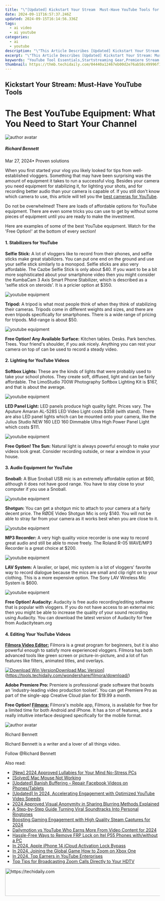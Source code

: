 ```yaml
---
title: "\"[Updated] Kickstart Your Stream  Must-Have YouTube Tools for 2024\""
date: 2024-09-11T16:57:37.246Z
updated: 2024-09-15T16:14:56.336Z
tags:
  - ai video
  - ai youtube
categories:
  - ai
  - youtube
description: "\"This Article Describes [Updated] Kickstart Your Stream: Must-Have YouTube Tools for 2024\""
excerpt: "\"This Article Describes [Updated] Kickstart Your Stream: Must-Have YouTube Tools for 2024\""
keywords: "YouTube Tool Essentials,Startstreaming Gear,Premiere Stream Setup,Video Production Basics,Content Creation Hacks,Channel Optimization Guide,Stream Efficiency Tools"
thumbnail: https://thmb.techidaily.com/04440a12467eb00d2e76ab58c49996f10e544f909e1d6b3abfc42368ffd69851.jpg
---
```


## Kickstart Your Stream: Must-Have YouTube Tools

# The Best YouTube Equipment: What You Need to Start Your Channel

![author avatar](https://images.wondershare.com/filmora/article-images/richard-bennett.jpg)

##### Richard Bennett

 Mar 27, 2024• Proven solutions

When you first started your vlog you likely looked for tips from well-established vloggers. Something that may have been surprising was the amount of equipment it takes to run a successful vlog. Besides your camera you need equipment for stabilizing it, for lighting your shots, and for recording better audio than your camera is capable of. If you still don't know which camera to use, this article will tell you the [best cameras for YouTube](https://tools.techidaily.com/wondershare/filmora/download/).

Do not be overwhelmed! There are loads of affordable options for YouTube equipment. There are even some tricks you can use to get by without some pieces of equipment until you are ready to make the investment.

Here are examples of some of the best YouTube equipment. Watch for the 'Free Option!' at the bottom of every section!

#### 1\. Stabilizers for YouTube

**Selfie Stick:** A lot of vloggers like to record from their phones, and selfie sticks make great stabilizers. You can put one end on the ground and use your selfie stick similarly to a monopod. Selfie sticks are also very affordable. The Cazbe Selfie Stick is only about $40\. If you want to be a bit more sophisticated about your smartphone video then you might consider the KumbaCam 3 Axis Smart Phone Stabilizer, which is described as a 'selfie stick on steroids'. It is a pricier option at $350.

![youtube equipment](https://images.wondershare.com/filmora/article-images/youtube-equipment01.jpg)

**Tripod:** A tripod is what most people think of when they think of stabilizing their cameras. Tripods come in different weights and sizes, and there are even tripods specifically for smartphones. There is a wide range of pricing for tripods. Mid-range is about $50.

![youtube equipment](https://images.wondershare.com/filmora/article-images/youtube-equipment02.JPG)

**Free Option! Any Available Surface:** Kitchen tables. Desks. Park benches. Trees. Your friend's shoulder, if you ask nicely. Anything you can rest your camera on top of can be used to record a steady video.

#### 2\. Lighting for YouTube Videos

**Softbox Lights:** These are the kinds of lights that were probably used to take your school photos. They create soft, diffused, light and can be fairly affordable. The LimoStudio 700W Photography Softbox Lighting Kit is $167, and that is about the average.

![youtube equipment](https://images.wondershare.com/filmora/article-images/youtube-equipment03.jpg)

**LED Panel Light:** LED panels produce high quality light. Prices vary. The Aputure Amaran AL-528S LED Video Light costs $358 (with stand). There are also LED panel lights which can be mounted onto your camera, like the Julius Studio NEW 160 LED 160 Dimmable Ultra High Power Panel Light which costs $111.

![youtube equipment](https://images.wondershare.com/filmora/article-images/youtube-equipment04.jpg)

**Free Option! The Sun:** Natural light is always powerful enough to make your videos look great. Consider recording outside, or near a window in your house.

#### 3\. Audio Equipment for YouTube

**Snoball:** A Blue Snoball USB mic is an extremely affordable option at $60, although it does not have good range. You have to stay close to your computer if you use a Snoball.

![youtube equipment](https://images.wondershare.com/filmora/article-images/youtube-equipment05.JPG)

**Shotgun:** You can get a shotgun mic to attach to your camera at a fairly decent price. The RØDE Video Shotgun Mic is only $140\. You will not be able to stray far from your camera as it works best when you are close to it.

![youtube equipment](https://images.wondershare.com/filmora/article-images/youtube-equipment06.JPG)

**MP3 Recorder:** A very high quality voice recorder is one way to record great audio and still be able to move freely. The Roland R-05 WAVE/MP3 Recorder is a great choice at $200.

![youtube equipment](https://images.wondershare.com/filmora/article-images/youtube-equipment07.jpg)

 **LAV System:** A lavalier, or lapel, mic system is a lot of vloggers' favorite way to record dialogue because the mics are small and clip right on to your clothing. This is a more expensive option. The Sony LAV Wireless Mic System is $600.

![youtube equipment](https://images.wondershare.com/filmora/article-images/youtube-equipment08.JPG)

 **Free Option! Audacity:**  Audacity is free audio recording/editing software that is popular with vloggers. If you do not have access to an external mic then you might be able to increase the quality of your sound recording using Audacity. You can download the latest version of Audacity for free from Audacityteam.org

#### 4\. Editing Your YouTube Videos

**[Filmora Video Editor:](https://tools.techidaily.com/wondershare/filmora/download/)** Filmora is a great program for beginners, but it is also powerful enough to satisfy more experienced vloggers. Filmora has both advanced tools like green screen or picture-in-picture, and a lot of fun features like filters, animated titles, and overlays.

[![Download Win Version](https://images.wondershare.com/filmora/guide/download-btn-win.jpg)](https://tools.techidaily.com/wondershare/filmora/download/)[Download Mac Version](https://images.wondershare.com/filmora/guide/download-btn-mac.jpg)](https://tools.techidaily.com/wondershare/filmora/download/)

**Adobe Premiere Pro:** Premiere is professional grade software that boasts an 'industry-leading video production toolset'. You can get Premiere Pro as part of the single-app Creative Cloud plan for $19.99 a month.

**Free Option! [Filmora:](https://tools.techidaily.com/wondershare/filmora/download/)** Filmora's mobile app, Filmora, is available for free for a limited time for both Android and iPhone. It has a ton of features, and a really intuitive interface designed specifically for the mobile format.

![author avatar](https://images.wondershare.com/filmora/article-images/richard-bennett.jpg)

Richard Bennett

Richard Bennett is a writer and a lover of all things video.

Follow @Richard Bennett

<ins class="adsbygoogle"
     style="display:block"
     data-ad-format="autorelaxed"
     data-ad-client="ca-pub-7571918770474297"
     data-ad-slot="1223367746"></ins>

<ins class="adsbygoogle"
     style="display:block"
     data-ad-client="ca-pub-7571918770474297"
     data-ad-slot="8358498916"
     data-ad-format="auto"
     data-full-width-responsive="true"></ins>

<span class="atpl-alsoreadstyle">Also read:</span>
<div><ul>
<li><a href="https://screen-mirroring-recording.techidaily.com/new-2024-approved-lullabies-for-your-mind-no-stress-pcs/"><u>[New] 2024 Approved Lullabies for Your Mind No-Stress PCs</u></a></li>
<li><a href="https://common-error.techidaily.com/solved-mac-mouse-not-working/"><u>[Solved] Mac Mouse Not Working</u></a></li>
<li><a href="https://facebook-video-content.techidaily.com/updated-banish-buffering-repair-facebook-videos-on-phonestablets/"><u>[Updated] Banish Buffering – Repair Facebook Videos on Phones/Tablets</u></a></li>
<li><a href="https://youtube-webster.techidaily.com/ed-in-2024-accelerating-engagement-with-optimized-youtube-video-speeds/"><u>[Updated] In 2024, Accelerating Engagement with Optimized YouTube Video Speeds</u></a></li>
<li><a href="https://youtube-webster.techidaily.com/approved-visual-anonymity-in-sharing-blurring-methods-explained/"><u>2024 Approved Visual Anonymity in Sharing Blurring Methods Explained</u></a></li>
<li><a href="https://extra-resources.techidaily.com/a-step-by-step-guide-turning-viral-soundtracks-into-personal-ringtones/"><u>A Step-by-Step Guide Turning Viral Soundtracks Into Personal Ringtones</u></a></li>
<li><a href="https://screen-activity-recording.techidaily.com/boosting-gaming-engagement-with-high-quality-steam-captures-for-2024/"><u>Boosting Gaming Engagement with High Quality Steam Captures for 2024</u></a></li>
<li><a href="https://youtube-webster.techidaily.com/motion-vs-youtube-who-earns-more-from-video-content-for-2024/"><u>Dailymotion vs YouTube Who Earns More From Video Content for 2024</u></a></li>
<li><a href="https://bypass-frp.techidaily.com/hassle-free-ways-to-remove-frp-lock-on-itel-p55-phones-withwithout-a-pc-by-drfone-android/"><u>Hassle-Free Ways to Remove FRP Lock on Itel P55 Phones with/without a PC</u></a></li>
<li><a href="https://activate-lock.techidaily.com/in-2024-apple-iphone-14-icloud-activation-lock-bypass-by-drfone-ios/"><u>In 2024, Apple iPhone 14 iCloud Activation Lock Bypass</u></a></li>
<li><a href="https://extra-approaches.techidaily.com/in-2024-joining-the-global-game-how-to-zoom-on-xbox-one/"><u>In 2024, Joining the Global Game How to Zoom on Xbox One</u></a></li>
<li><a href="https://youtube-webster.techidaily.com/24-top-earners-in-youtube-enterprises/"><u>In 2024, Top Earners in YouTube Enterprises</u></a></li>
<li><a href="https://techno-recovery.techidaily.com/top-tips-for-broadcasting-zoom-calls-directly-to-your-hdtv/"><u>Top Tips for Broadcasting Zoom Calls Directly to Your HDTV</u></a></li>
</ul></div>

<!-- affiliate ads begin -->
<a href="https://aidotcom.pxf.io/c/5597632/2134501/19576" target="_top" id="2134501">
  <img src="//a.impactradius-go.com/display-ad/19576-2134501" border="0" alt="https://techidaily.com" width="640" height="90"/>
</a>
<img height="0" width="0" src="https://aidotcom.pxf.io/i/5597632/2134501/19576" style="position:absolute;visibility:hidden;" border="0" />
<!-- affiliate ads end -->

